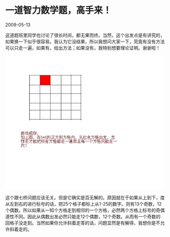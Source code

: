 # 一道智力数学题，高手来！
2009-05-13


这道题班里同学也讨论了很长时间，都无果而终。当然，这个出发点是有讲究的，如果换一下似乎很容易。我认为它没结果，所以我想问大家一下，究竟有没有方法可以只走一遍，如果有，给出方法；如果没有，我特别想要理论证明。谢谢啦！

![](b17eca8065380cd7d0f1bff9a144ad3459828132.jpeg)


这个跟七桥问题应该无关。但是它确实是百无解的。原因就在于如果从上到下，度从左到右的进行标号的话，把25个格子都标上从1-25的数字。则有13个奇数，12个偶数。所以如果从一知个方格走到相邻的一个方格，必然两个方格上标号的奇偶道性不同。因此从偶数出发必然只能走12个偶数，12个奇数。从而有一个奇数的回格子没走到。当然如果你允许斜着走答的话，问题显然是有解得，我想你是不允许斜着走的。
